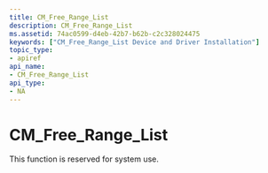 ```yaml
---
title: CM_Free_Range_List
description: CM_Free_Range_List
ms.assetid: 74ac0599-d4eb-42b7-b62b-c2c328024475
keywords: ["CM_Free_Range_List Device and Driver Installation"]
topic_type:
- apiref
api_name:
- CM_Free_Range_List
api_type:
- NA
---
```


# CM_Free_Range_List

This function is reserved for system use.


## <a href="" id="ddk-cm-free-range-list-dr"></a>


 

 





